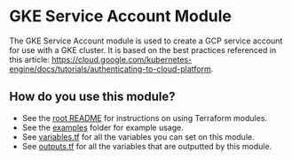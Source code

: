 # GKE Service Account Module

The GKE Service Account module is used to create a GCP service account for use with a GKE cluster. It is based on
the best practices referenced in this article:
https://cloud.google.com/kubernetes-engine/docs/tutorials/authenticating-to-cloud-platform.

## How do you use this module?

* See the [root README](https://github.com/staropshq/terraform-gcp-gke/blob/master/README.md) for instructions on
using Terraform modules.
* See the [examples](https://github.com/staropshq/terraform-gcp-gke/tree/master/examples) folder for example usage.
* See [variables.tf](https://github.com/staropshq/terraform-gcp-gke/blob/master/modules/gke-service-account/variables.tf) for all the
variables you can set on this module.
* See [outputs.tf](https://github.com/staropshq/terraform-gcp-gke/blob/master/modules/gke-service-account/outputs.tf) for all the variables
that are outputted by this module.
